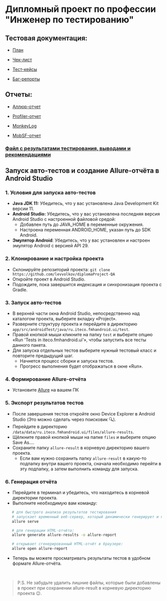 # Дипломный проект по профессии "Инженер по тестированию"

## Тестовая документация:
- [План](https://github.com/LessiaSa/QADiplom/blob/main/Plan.md)

- [Чек-лист](https://docs.google.com/spreadsheets/d/14FpbwyF3vzgNoD_6pneBmU2GHlCcaqhgcbAScEPpii8/edit?usp=sharing)

- [Тест-кейсы](https://docs.google.com/spreadsheets/d/1YDR_rzY6MTc76FXd1WdfUx3VdH-rKM2b/edit?usp=sharing&ouid=114685950231512893577&rtpof=true&sd=true)

- [Баг-репорты](https://github.com/LessiaSa/QADiplom/issues)


## Отчеты:

- [Аллюр-отчет](http://localhost:63342/FMHAndroid/allure-report/index.html?_ijt=qf186cc298g0ovm17saekkk2nf&_ij_reload=RELOAD_ON_SAVE)

- [Profiler-отчет](https://github.com/LessiaSa/QADiplom/tree/main/ProfilerResults)

- [MonkeyLog](https://github.com/LessiaSa/QADiplom/blob/main/monkeylog.txt)

- [MobSF-отчет](https://github.com/LessiaSa/QADiplom/blob/main/otchetMobSF.pdf)

### [Файл с результатами тестирования, выводами и рекомендациями](https://github.com/LessiaSa/QADiplom/blob/main/Result.md)



## Запуск авто-тестов и создание Allure-отчёта в Android Studio
### 1. Условия для запуска авто-тестов
- **Java JDK 11:** Убедитесь, что у вас установлена Java Development Kit версии 11.
- **Android Studio:** Убедитесь, что у вас установлена последняя версия Android Studio с настроенной файловой средой:
    * Добавлен путь до JAVA_HOME в переменные окружения.
    * Настроена переменная ANDROID_HOME, указан путь до SDK Android.
- **Эмулятор Android**: Убедитесь, что у вас установлен и настроен эмулятор Android с версией API 29.

### 2. Клонирование и настройка проекта
- Склонируйте репозиторий проекта: `git clone https://github.com/levvolkov/diplomaProject-QA`
- Откройте проект в Android Studio.
- Подождите, пока завершится индексация и синхронизация проекта с Gradle.

### 3. Запуск авто-тестов
- В верхней части окна Android Studio, непосредственно над каталогом проекта, выберите вкладку «Project».
- Разверните структуру проекта и перейдите в директорию `app/src/androidTest/java/ru.iteco.fmhandroid.ui/test`.
- Правой кнопкой мыши кликните на папку `test` и выберите опцию «Run 'Tests in iteco.fmhandroid.ui'», чтобы запустить все тесты данного пакета.
- Для запуска отдельных тестов выберите нужный тестовый класс и повторите предыдущий шаг.
    * Начнется процесс сборки и запуска тестов.
    * Прогресс выполнения будет отображаться в окне «Run».

### 4. Формирование Allure-отчёта
- Установите [Allure](https://allurereport.org/docs/install/) на вашем ПК

### 5. Экспорт результатов тестов
- После завершения тестов откройте окно Device Explorer в Android Studio (Это можно сделать через поисковик 🔍).
- Перейдите в директорию `/data/data/ru.iteco.fmhandroid.ui/files/allure-results`.
- Щёлкните правой кнопкой мыши на папке `files` и выберите опцию Save As....
- Сохраните папку `allure-result` в корневую директорию вашего проекта.
    * Если вам нужно сохранить папку `allure-result` в какую-то подпапку внутри вашего проекта, сначала необходимо перейти в эту подпапку, а затем выполнить команду для запуска.

### 6. Генерация отчёта
- Перейдите в терминал и убедитесь, что находитесь в корневой директории проекта.
- Выполните необходимую вам команду:
```bash
   # для быстрого анализа результатов тестирования
   # запускает временный веб-сервер, который динамически генерирует и показывает отчет на основе JSON-данных:
   allure serve

   # для генерации HTML-отчёта:
   allure generate allure-results -o allure-report

   # открывает сгенерированный HTML-отчёт в браузере:
   allure open allure-report
```
- Теперь вы можете просматривать результаты тестов в удобном формате Allure-отчёта.

<br>

> P.S. Не забудьте удалить лишние файлы, которые были добавлены в проект при сохранении allure-result в корневую директорию проекта 😉.

